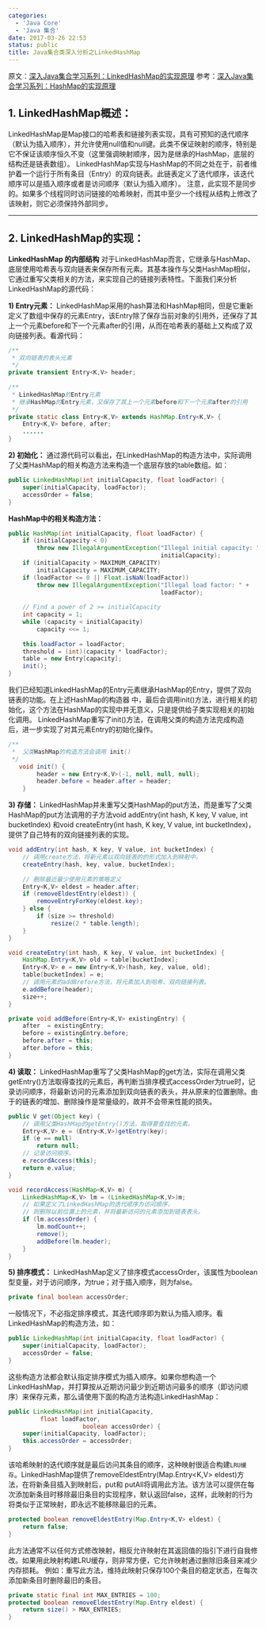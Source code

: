 ```yaml
---
categories:
  - 'Java Core'
  - 'Java 集合'
date: 2017-03-26 22:53
status: public
title: Java集合类深入分析之LinkedHashMap
---
```


原文：[深入Java集合学习系列：LinkedHashMap的实现原理](http://zhangshixi.iteye.com/blog/673789)
参考：[深入Java集合学习系列：HashMap的实现原理](http://zhangshixi.iteye.com/blog/672697)
## 1. LinkedHashMap概述：
   LinkedHashMap是Map接口的哈希表和链接列表实现，具有可预知的迭代顺序（默认为插入顺序），并允许使用null值和null键。此类不保证映射的顺序，特别是它不保证该顺序恒久不变（这里强调映射顺序，因为是继承的HashMap，底层的结构还是链表数组）。
   LinkedHashMap实现与HashMap的不同之处在于，前者维护着一个运行于所有条目（Entry）的双向链表。此链表定义了迭代顺序，该迭代顺序可以是插入顺序或者是访问顺序（默认为插入顺序）。
   注意，此实现不是同步的。如果多个线程同时访问链接的哈希映射，而其中至少一个线程从结构上修改了该映射，则它必须保持外部同步。

***
## 2. LinkedHashMap的实现：
 **LinkedHashMap 的内部结构**
对于LinkedHashMap而言，它继承与HashMap、底层使用哈希表与双向链表来保存所有元素。其基本操作与父类HashMap相似，它通过重写父类相关的方法，来实现自己的链接列表特性。下面我们来分析LinkedHashMap的源代码：

**1) Entry元素：**
   LinkedHashMap采用的hash算法和HashMap相同，但是它重新定义了数组中保存的元素Entry，该Entry除了保存当前对象的引用外，还保存了其上一个元素before和下一个元素after的引用，从而在哈希表的基础上又构成了双向链接列表。看源代码：
```java
/** 
 * 双向链表的表头元素
 */  
private transient Entry<K,V> header;  
  
/** 
 * LinkedHashMap的Entry元素
 * 继承HashMap的Entry元素，又保存了其上一个元素before和下一个元素after的引用
 */  
private static class Entry<K,V> extends HashMap.Entry<K,V> {  
    Entry<K,V> before, after;  
    ......
}  
```

**2) 初始化：**
   通过源代码可以看出，在LinkedHashMap的构造方法中，实际调用了父类HashMap的相关构造方法来构造一个底层存放的table数组。如：
```java
public LinkedHashMap(int initialCapacity, float loadFactor) {  
    super(initialCapacity, loadFactor);  
    accessOrder = false;  
}  
```
**HashMap中的相关构造方法：**
```java
public HashMap(int initialCapacity, float loadFactor) {  
    if (initialCapacity < 0)  
        throw new IllegalArgumentException("Illegal initial capacity: " +  
                                           initialCapacity);  
    if (initialCapacity > MAXIMUM_CAPACITY)  
        initialCapacity = MAXIMUM_CAPACITY;  
    if (loadFactor <= 0 || Float.isNaN(loadFactor))  
        throw new IllegalArgumentException("Illegal load factor: " +  
                                           loadFactor);  
  
    // Find a power of 2 >= initialCapacity  
    int capacity = 1;  
    while (capacity < initialCapacity)  
        capacity <<= 1;  
  
    this.loadFactor = loadFactor;  
    threshold = (int)(capacity * loadFactor);  
    table = new Entry[capacity];  
    init();  
}  
```

我们已经知道LinkedHashMap的Entry元素继承HashMap的Entry，提供了双向链表的功能。在上述HashMap的构造器
中，最后会调用init()方法，进行相关的初始化，这个方法在HashMap的实现中并无意义，只是提供给子类实现相关的初始化调用。
   LinkedHashMap重写了init()方法，在调用父类的构造方法完成构造后，进一步实现了对其元素Entry的初始化操作。
```java
/** 
 *  父类HashMap的构造方法会调用 init()
 */  
   void init() {
        header = new Entry<K,V>(-1, null, null, null);
        header.before = header.after = header;
    }
```

**3) 存储：**
LinkedHashMap并未重写父类HashMap的put方法，而是重写了父类HashMap的put方法调用的子方法void addEntry(int hash, K key, V value, int bucketIndex) 和void createEntry(int hash, K key, V value, int bucketIndex)，提供了自己特有的双向链接列表的实现。

```java
void addEntry(int hash, K key, V value, int bucketIndex) {  
    // 调用create方法，将新元素以双向链表的的形式加入到映射中。  
    createEntry(hash, key, value, bucketIndex);  
  
    // 删除最近最少使用元素的策略定义  
    Entry<K,V> eldest = header.after;  
    if (removeEldestEntry(eldest)) {  
        removeEntryForKey(eldest.key);  
    } else {  
        if (size >= threshold)  
            resize(2 * table.length);  
    }  
}  
```
```java
void createEntry(int hash, K key, V value, int bucketIndex) {  
    HashMap.Entry<K,V> old = table[bucketIndex];  
    Entry<K,V> e = new Entry<K,V>(hash, key, value, old);  
    table[bucketIndex] = e;  
    // 调用元素的addBrefore方法，将元素加入到哈希、双向链接列表。  
    e.addBefore(header);  
    size++;  
}  
```
```java
private void addBefore(Entry<K,V> existingEntry) {  
    after  = existingEntry;  
    before = existingEntry.before;  
    before.after = this;  
    after.before = this;  
} 
```
**4) 读取：**
   LinkedHashMap重写了父类HashMap的get方法，实际在调用父类getEntry()方法取得查找的元素后，再判断当排序模式accessOrder为true时，记录访问顺序，将最新访问的元素添加到双向链表的表头，并从原来的位置删除。由于的链表的增加、删除操作是常量级的，故并不会带来性能的损失。
```java
public V get(Object key) {  
    // 调用父类HashMap的getEntry()方法，取得要查找的元素。  
    Entry<K,V> e = (Entry<K,V>)getEntry(key);  
    if (e == null)  
        return null;  
    // 记录访问顺序。  
    e.recordAccess(this);  
    return e.value;  
}  
```
```java
void recordAccess(HashMap<K,V> m) {  
    LinkedHashMap<K,V> lm = (LinkedHashMap<K,V>)m;  
    // 如果定义了LinkedHashMap的迭代顺序为访问顺序，  
    // 则删除以前位置上的元素，并将最新访问的元素添加到链表表头。  
    if (lm.accessOrder) {  
        lm.modCount++;  
        remove();  
        addBefore(lm.header);  
    }  
}      
```

**5) 排序模式：**
   LinkedHashMap定义了排序模式accessOrder，该属性为boolean型变量，对于访问顺序，为true；对于插入顺序，则为false。
```java
private final boolean accessOrder;  
```
 一般情况下，不必指定排序模式，其迭代顺序即为默认为插入顺序。看LinkedHashMap的构造方法，如：
```java
public LinkedHashMap(int initialCapacity, float loadFactor) {  
    super(initialCapacity, loadFactor);  
    accessOrder = false;  
}  
```
这些构造方法都会默认指定排序模式为插入顺序。如果你想构造一个LinkedHashMap，并打算按从近期访问最少到近期访问最多的顺序（即访问顺序）来保存元素，那么请使用下面的构造方法构造LinkedHashMap：
```java
public LinkedHashMap(int initialCapacity,  
         float loadFactor,  
                     boolean accessOrder) {  
    super(initialCapacity, loadFactor);  
    this.accessOrder = accessOrder;  
}
```

该哈希映射的迭代顺序就是最后访问其条目的顺序，这种映射很适合构建``LRU缓存``。LinkedHashMap提供了removeEldestEntry(Map.Entry<K,V> eldest)方法，在将新条目插入到映射后，put和 putAll将调用此方法。该方法可以提供在每次添加新条目时移除最旧条目的实现程序，默认返回false，这样，此映射的行为将类似于正常映射，即永远不能移除最旧的元素。

```java
protected boolean removeEldestEntry(Map.Entry<K,V> eldest) {  
    return false;  
} 
```

此方法通常不以任何方式修改映射，相反允许映射在其返回值的指引下进行自我修改。如果用此映射构建LRU缓存，则非常方便，它允许映射通过删除旧条目来减少内存损耗。
   例如：重写此方法，维持此映射只保存100个条目的稳定状态，在每次添加新条目时删除最旧的条目。

```java
private static final int MAX_ENTRIES = 100;  
protected boolean removeEldestEntry(Map.Entry eldest) {  
    return size() > MAX_ENTRIES;  
}
```